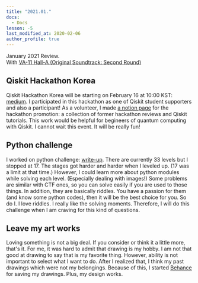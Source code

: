 ```yaml
---
title: "2021.01."
docs:
  - Docs
lesson: -5
last_modified_at: 2020-02-06
author_profile: true
---
```


January 2021 Review.<br/>
With [VA-11 Hall-A (Original Soundtrack: Second Round)](https://youtube.com/playlist?list=OLAK5uy_n8kr8Qi9KS59dhRqYbSIPaNk8A1Fnnf_I)

## Qiskit Hackathon Korea

Qiskit Hackathon Korea will be starting on February 16 at 10:00 KST:
[medium](https://medium.com/qiskit/feel-the-rhythm-of-quantum-with-our-qiskit-hackathon-korea-e80c27fdb9f9).
I participated in this hackathon as one of Qiskit student supporters and also a participant!
As a volunteer, I made [a notion page](https://www.notion.so/Qiskit-Hackathon-Korea-3ce94ce5c3ad450e852af7953e7a62a6) for the hackathon promotion:
a collection of former hackathon reviews and Qiskit tutorials.
This work would be helpful for begineers of quantum computing with Qiskit.
I cannot wait this event. It will be really fun!

## Python challenge

I worked on python challenge: [write-up](https://github.com/tula3and/til/tree/master/Python/Python%20Challenge).
There are currently 33 levels but I stopped at 17.
The stages got harder and harder when I leveled up.
(17 was a limit at that time.)
However, I could learn more about python modules while solving each level.
(Especially dealing with images!)
Some problems are similar with CTF ones, so you can solve easily if you are used to those things.
In addition, they are basically riddles.
You have a passion for them (and know some python codes), then it will be the best choice for you.
So do I. I love riddles. I really like the solving moments.
Therefore, I will do this challenge when I am craving for this kind of questions.

## Leave my art works

Loving something is not a big deal.
If you consider or think it a little more, that's it.
For me, it was hard to admit that drawing is my hobby.
I am not that good at drawing to say that is my favorite thing.
However, ability is not important to select what I want to do.
After I realized that, I think my past drawings which were not my belongings.
Because of this, I started [Behance](https://www.behance.net/tula3and/) for saving my drawings.
Plus, my design works.
